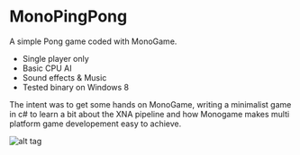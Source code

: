 MonoPingPong
============

A simple Pong game coded with MonoGame.

- Single player only
- Basic CPU AI
- Sound effects & Music
- Tested binary on Windows 8

The intent was to get some hands on MonoGame, writing a minimalist game in c# to learn a bit about the XNA pipeline and how Monogame makes multi platform game developement easy to achieve.

![alt tag](http://i58.tinypic.com/2iw13pk.png)
